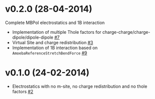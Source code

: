 # v0.2.0 (28-04-2014)

Complete MBPol electrostatics and 1B interaction

* Implementation of multiple Thole factors for charge-charge/charge-dipole/dipole-dipole [#7](https://github.com/sdsc/mbpol_openmm_plugin/pull/7)
* Virtual Site and charge redistribution [#3](https://github.com/sdsc/mbpol_openmm_plugin/pull/3)
* Implementation of 1B interaction based on `AmoebaReferenceStretchBendForce` [#9](https://github.com/sdsc/mbpol_openmm_plugin/pull/9)

# v0.1.0 (24-02-2014) 

* Electrostatics with no m-site, no charge redistribution and no thole factors [#2](https://github.com/sdsc/mbpol_openmm_plugin/pull/2)
